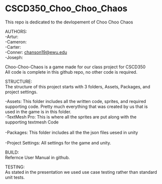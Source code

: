 # CSCD350_Choo_Choo_Chaos    <br>
This repo is dedicated to the devlopement of Choo Choo Chaos     <br>

AUTHORS:    <br>
  -Artur:    <br>
  -Cameron:    <br>
  -Carter:       <br>
  -Conner: chanson19@ewu.edu     <br>
  -Joseph:    <br>

Choo-Choo-Chaos is a game made for our class project for CSCD350    <br>
All code is complete in this github repo, no other code is required.    <br>

STRUCTURE: <br>
The structure of this project starts with 3 folders, Assets, Packages, and project settings.    <br>

  -Assets:  This folder includes all the written code, sprites, and required supporting code.  Pretty much everything that was created by us that is used in the game is in this folder.    <br>
          -TextMesh Pro: This is where all the sprites are put along with the supporting textmesh Code    <br>
 <br>
  -Packages: This folder includes all the the json files uesed in unity     <br>
<br>
  -Project Settings: All settings for the game and unity.    <br>
  
  BUILD: <br>
  Refernce User Manual in github. <br>
  
  TESTING: <br>
  As stated in the presentation we used use case testing rather than standard unit tests. <br>
  
  
  
  
  
